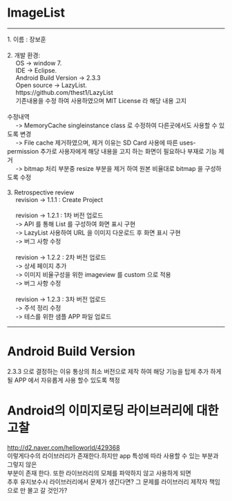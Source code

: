 # ImageList

<hr>
1. 이름 : 장보훈<br><br>
2. 개발 환경:<br>
&nbsp&nbsp&nbsp&nbsp OS -> window 7.<br>
&nbsp&nbsp&nbsp&nbsp IDE -> Eclipse.<br>
&nbsp&nbsp&nbsp&nbsp Android Build Version -> 2.3.3<br>
&nbsp&nbsp&nbsp&nbsp Open source -> LazyList.<br>
&nbsp&nbsp&nbsp&nbsp https://github.com/thest1/LazyList<br>
&nbsp&nbsp&nbsp&nbsp 기존내용을 수정 하여 사용하였으며 MIT License 라 해당 내용 고지 <br>
<br>
수정내역<br>
&nbsp&nbsp&nbsp&nbsp -> MemoryCache singleinstance class 로 수정하여 다른곳에서도 사용할 수 있도록 변경<br>
&nbsp&nbsp&nbsp&nbsp -> File cache 제거하였으며, 제거 이유는 SD Card 사용에 따른 uses-permission 추가로 사용자에게 해당 내용을 고지 하는 화면이 필요하나 부재로 기능 제거 <br>
&nbsp&nbsp&nbsp&nbsp -> bitmap 처리 부분중 resize 부분을 제거 하여 원본 비율대로 bitmap 을 구성하도록 수정 <br><br>
3. Retrospective review <br>
&nbsp&nbsp&nbsp&nbsp revision -> 1.1.1 : Create Project<br><br>
&nbsp&nbsp&nbsp&nbsp revision -> 1.2.1 : 1차 버전 업로드<br>
&nbsp&nbsp&nbsp&nbsp -> API 를 통해 List 를 구성하여 화면 표시 구현<br>
&nbsp&nbsp&nbsp&nbsp -> LazyList 사용하여 URL 을 이미지 다운로드 후 화면 표시 구현<br>
&nbsp&nbsp&nbsp&nbsp -> 버그 사항 수정<br><br>
&nbsp&nbsp&nbsp&nbsp revision -> 1.2.2 : 2차 버전 업로드<br>
&nbsp&nbsp&nbsp&nbsp -> 상세 페이지 추가<br>
&nbsp&nbsp&nbsp&nbsp -> 이미지 비율구성을 위한 imageview 를 custom 으로 적용<br>
&nbsp&nbsp&nbsp&nbsp -> 버그 사항 수정<br><br>
&nbsp&nbsp&nbsp&nbsp revision -> 1.2.3 : 3차 버전 업로드<br>
&nbsp&nbsp&nbsp&nbsp -> 주석 정리 수정<br>
&nbsp&nbsp&nbsp&nbsp -> 테스를 위한 샘플 APP 파일 업로드

<hr>

# Android Build Version <br>
2.3.3 으로 결정하는 이유
통상의 최소 버전으로 제작 하여 해당 기능을 탑제 추가 하게 될 APP 에서 자유롭게 사용 할수 있도록 책정<br>

# Android의 이미지로딩 라이브러리에 대한 고찰 <br>
http://d2.naver.com/helloworld/429368<br>
이렇게다수의 라이브러리가 존재한다.하지만 app 특성에 따라 사용할 수 있는 부분과 그렇지 않은<br>
부분이 존재 한다. 또한 라이브러리의 모체를 파악하지 않고 사용하게 되면<br>
추후 유지보수시 라이브러리에서 문제가 생긴다면? 그 문제를 라이브러리 제작자 책임으로 만 몰고 갈 것인가?<br>
